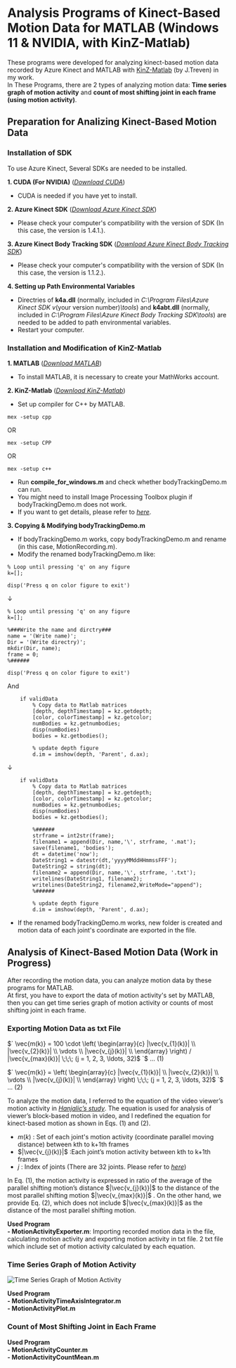 # Analysis Programs of Kinect-Based Motion Data for MATLAB (Windows 11 & NVIDIA, with KinZ-Matlab)
These programs were developed for analyzing kinect-based motion data recorded by Azure Kinect and MATLAB with [KinZ-Matlab](https://github.com/jrterven/KinZ-Matlab) (by J.Treven) in my work.  
In These Programs, there are 2 types of analyzing motion data: **Time series graph of motion activity** and **count of most shifting joint in each frame (using motion activity)**.

## Preparation for Analizing Kinect-Based Motion Data

### Installation of SDK
To use Azure Kinect, Several SDKs are needed to be installed.  

**1. CUDA (For NVIDIA)** ([*Download CUDA*](https://developer.nvidia.com/cuda-downloads?/))  
  - CUDA is needed if you have yet to install.

**2. Azure Kinect SDK** ([*Download Azure Kinect SDK*](https://github.com/microsoft/Azure-Kinect-Sensor-SDK/blob/develop/docs/usage.md))  
  - Please check your computer's compatibility with the version of SDK (In this case, the version is 1.4.1.).  

**3. Azure Kinect Body Tracking SDK** ([*Download Azure Kinect Body Tracking SDK*](https://learn.microsoft.com/en-us/azure/kinect-dk/body-sdk-download))  
  - Please check your computer's compatibility with the version of SDK (In this case, the version is 1.1.2.).  

**4. Setting up Path Environmental Variables**  
  - Directries of **k4a.dll** (normally, included in *C:\Program Files\Azure Kinect SDK v*(your version number)*\tools*) and **k4abt.dll** (normally, included in *C:\Program Files\Azure Kinect Body Tracking SDK\tools*) are needed to be added to path environmental variables.  
  - Restart your computer.  

### Installation and Modification of KinZ-Matlab
**1. MATLAB** ([*Download MATLAB*](https://www.mathworks.com/downloads/))  
  - To install MATLAB, it is necessary to create your MathWorks account.

**2. KinZ-Matlab** ([*Download KinZ-Matlab*](https://github.com/jrterven/KinZ-Matlab))  
  - Set up compiler for C++ by MATLAB.  
```
mex -setup cpp
```
OR  
```
mex -setup CPP
```
OR  
```
mex -setup c++
```
  - Run **compile_for_windows.m** and check whether bodyTrackingDemo.m can run.  
  - You might need to install Image Processing Toolbox plugin if bodyTrackingDemo.m does not work.  
  - If you want to get details, please refer to [*here*](https://github.com/jrterven/KinZ-Matlab).  

**3. Copying & Modifying bodyTrackingDemo.m**  
  - If bodyTrackingDemo.m works, copy bodyTrackingDemo.m and rename (in this case, MotionRecording.m).
  - Modify the renamed bodyTrackingDemo.m like:
```
% Loop until pressing 'q' on any figure
k=[];

disp('Press q on color figure to exit')
```
↓  
```
% Loop until pressing 'q' on any figure
k=[];

%###Write the name and dirctry###
name = '(Write name)';
Dir = '(Write directry)';
mkdir(Dir, name);
frame = 0;
%######

disp('Press q on color figure to exit')
```
And  
```
    if validData
        % Copy data to Matlab matrices        
        [depth, depthTimestamp] = kz.getdepth;
        [color, colorTimestamp] = kz.getcolor;
        numBodies = kz.getnumbodies;
        disp(numBodies)
        bodies = kz.getbodies();

        % update depth figure
        d.im = imshow(depth, 'Parent', d.ax);
```
↓  
```
    if validData
        % Copy data to Matlab matrices        
        [depth, depthTimestamp] = kz.getdepth;
        [color, colorTimestamp] = kz.getcolor;
        numBodies = kz.getnumbodies;
        disp(numBodies)
        bodies = kz.getbodies();
        
        %######
        strframe = int2str(frame);
        filename1 = append(Dir, name,'\', strframe, '.mat');
        save(filename1, 'bodies');
        dt = datetime('now');
        DateString1 = datestr(dt,'yyyyMMddHHmmssFFF');
        DateString2 = string(dt);
        filename2 = append(Dir, name,'\', strframe, '.txt');
        writelines(DateString1, filename2);
        writelines(DateString2, filename2,WriteMode="append");
        %######

        % update depth figure
        d.im = imshow(depth, 'Parent', d.ax);
```
   - If the renamed bodyTrackingDemo.m works, new folder is created and motion data of each joint's coordinate are exported in the file.

## Analysis of Kinect-Based Motion Data (Work in Progress)
After recording the motion data, you can analyze motion data by these programs for MATLAB.  
At first, you have to export the data of motion activity's set by MATLAB, then you can get time series graph of motion activity or counts of most shifting joint in each frame.  

### Exporting Motion Data as txt File
$` 
\vec{m(k)} = 100 \cdot 
\left(
\begin{array}{c}
|\vec{v_{1}(k)}| \\
|\vec{v_{2}(k)}| \\
\vdots \\
|\vec{v_{j}(k)}| \\
\end{array} \right) / |\vec{v_{max}(k)}| \;\;\; (j = 1, 2, 3, \ldots, 32)$
`$ ... (1)  

$` 
\vec{m(k)} =
\left(
\begin{array}{c}
|\vec{v_{1}(k)}| \\
|\vec{v_{2}(k)}| \\
\vdots \\
|\vec{v_{j}(k)}| \\
\end{array} \right) \;\;\; (j = 1, 2, 3, \ldots, 32)$
`$ ... (2)  

To analyze the motion data, I referred to the equation of the video viewer’s motion activity in [*Hanjalic’s study*](https://doi.org/10.1109/ICME.2003.1221610). The equation is used for analysis of viewer’s block-based motion in video, and I redefined the equation for kinect-based motion as shown in Eqs. (1) and (2).  
- $`m(k)`$ : Set of each joint's motion activity (coordinate parallel moving distance) between kth to k+1th frames  
- $`|\vec{v_{j}(k)}|`$ :Each joint’s motion activity between kth to k+1th frames  
- $`j`$ : Index of joints (There are 32 joints. Please refer to [*here*](https://learn.microsoft.com/en-us/azure/kinect-dk/body-joints))  

In Eq. (1), the motion activity is expressed in ratio of the average of the parallel shifting motion’s distance $`|\vec{v_{j}(k)}|`$ to the distance of the most parallel shifting motion $`|\vec{v_{max}(k)}|`$ . On the other hand, we provide Eq. (2), which does not include $`|\vec{v_{max}(k)}|`$ as the distance of the most parallel shifting motion.

**Used Program**  
**- MotionActivityExporter.m**: Importing recorded motion data in the file, calculating motion activity and exporting motion activity in txt file. 2 txt file which include set of motion activity calculated by each equation. 

### Time Series Graph of Motion Activity
![Time Series Graph of Motion Activity](https://imgur.com/a/EZHbNXK)

**Used Program**  
**- MotionActivityTimeAxisIntegrator.m**  
**- MotionActivityPlot.m**  

### Count of Most Shifting Joint in Each Frame
**Used Program**  
**- MotionActivityCounter.m**  
**- MotionActivityCountMean.m**  

